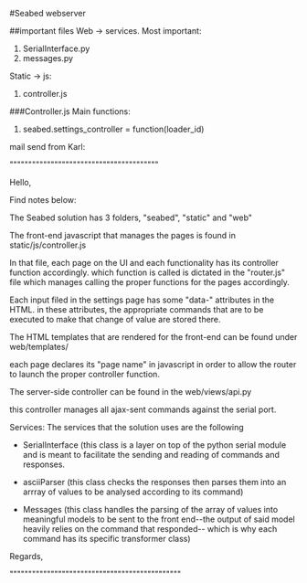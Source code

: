 #Seabed webserver

##important files
Web -> services. Most important:
1. SerialInterface.py
2. messages.py

Static -> js:
1. controller.js


###Controller.js
Main functions:
1. seabed.settings_controller = function(loader_id)



mail send from Karl:

"""""""""""""""""""""""""""""""""""""""" 


Hello, 

Find notes below:

The Seabed solution has 3 folders, "seabed", "static" and "web"

The front-end javascript that manages the pages is found in 
static/js/controller.js

In that file, each page on the UI and each functionality has its controller function accordingly. which function is called is dictated in the "router.js" file which manages calling the proper functions for the pages accordingly.

Each input filed in the settings page has some "data-" attributes in the HTML. in these attributes, the appropriate commands that are to be executed to make that change of value are stored there.

The HTML templates that are rendered for the front-end can be found under 
web/templates/

each page declares its "page name" in javascript in order to allow the router to launch the proper controller function.

The server-side controller can be found in the
web/views/api.py

this controller manages all ajax-sent commands against the serial port. 

Services:
The services that the solution uses are the following
- SerialInterface (this class is a layer on top of the python serial module and is meant to facilitate the sending and reading of commands and responses.

- asciiParser (this class checks the responses then parses them into an arrray of values to be analysed according to its command)

- Messages (this class handles the parsing of the array of values into meaningful models to be sent to the front end--the output of said model heavily relies on the command that responded-- which is why each command has its specific transformer class)

Regards, 

"""""""""""""""""""""""""""""""""""""""""""""" 
